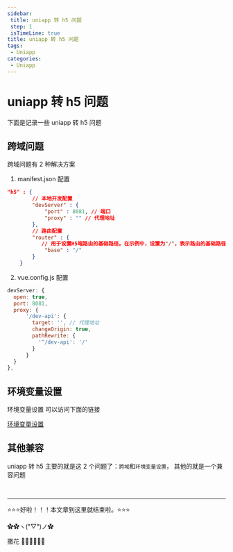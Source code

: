 ```yaml
---
sidebar: 
 title: uniapp 转 h5 问题
 step: 1
 isTimeLine: true
title: uniapp 转 h5 问题
tags:
 - Uniapp
categories:
 - Uniapp
---
```


# uniapp 转 h5 问题
下面是记录一些 uniapp 转 h5 问题
## 跨域问题
跨域问题有 2 种解决方案
1. manifest.json 配置
```json
"h5" : {
        // 本地开发配置
        "devServer" : {
            "port" : 8081, // 端口
            "proxy" : "" // 代理地址
        },
        // 路由配置
        "router" : {
           // 用于设置H5端路由的基础路径。在示例中，设置为"/"，表示路由的基础路径为根路径。
            "base" : "/"
        }
    }
```
2. vue.config.js 配置
```js
devServer: {
  open: true,
  port: 8081,
  proxy: {
      '/dev-api': {
        target: '', // 代理地址
        changeOrigin: true,
        pathRewrite: {
          '^/dev-api': '/'
        }
      }
  }
},
```
## 环境变量设置
环境变量设置 可以访问下面的链接

[环境变量设置](https://icodehub.top/uniapp/uniapp%E7%8E%AF%E5%A2%83%E5%8F%98%E9%87%8F%E8%AE%BE%E7%BD%AE.html)

## 其他兼容
uniapp 转 h5 主要的就是这 2 个问题了：`跨域`和`环境变量设置`， 其他的就是一个兼容问题



<br/>
<hr />

⭐️⭐️⭐️好啦！！！本文章到这里就结束啦。⭐️⭐️⭐️

✿✿ヽ(°▽°)ノ✿

撒花 🌸🌸🌸🌸🌸🌸
